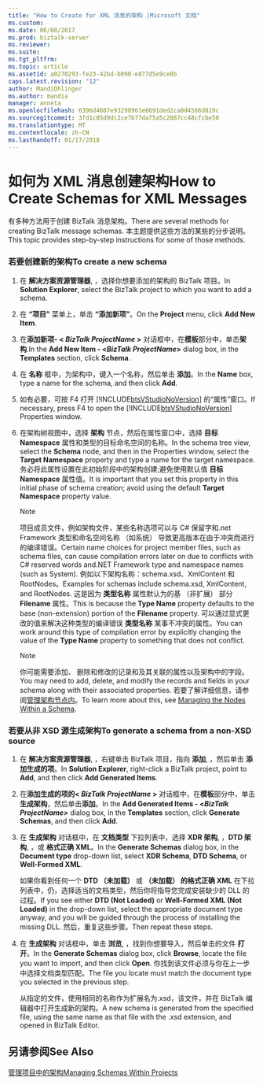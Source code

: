 ```yaml
---
title: "How to Create for XML 消息的架构 |Microsoft 文档"
ms.custom: 
ms.date: 06/08/2017
ms.prod: biztalk-server
ms.reviewer: 
ms.suite: 
ms.tgt_pltfrm: 
ms.topic: article
ms.assetid: a0270293-fe23-42bd-b090-e877d5e9ce0b
caps.latest.revision: "12"
author: MandiOhlinger
ms.author: mandia
manager: anneta
ms.openlocfilehash: 6396d4607e93298961e6691ded2ca8d4566d819c
ms.sourcegitcommit: 3fd1c85d9dc2ce7b77da75a5c2087cc48cfcbe50
ms.translationtype: MT
ms.contentlocale: zh-CN
ms.lasthandoff: 01/17/2018
---
```

# <a name="how-to-create-schemas-for-xml-messages"></a><span data-ttu-id="bc5bb-102">如何为 XML 消息创建架构</span><span class="sxs-lookup"><span data-stu-id="bc5bb-102">How to Create Schemas for XML Messages</span></span>
<span data-ttu-id="bc5bb-103">有多种方法用于创建 BizTalk 消息架构。</span><span class="sxs-lookup"><span data-stu-id="bc5bb-103">There are several methods for creating BizTalk message schemas.</span></span> <span data-ttu-id="bc5bb-104">本主题提供这些方法的某些的分步说明。</span><span class="sxs-lookup"><span data-stu-id="bc5bb-104">This topic provides step-by-step instructions for some of those methods.</span></span>  
  
### <a name="to-create-a-new-schema"></a><span data-ttu-id="bc5bb-105">若要创建新的架构</span><span class="sxs-lookup"><span data-stu-id="bc5bb-105">To create a new schema</span></span>  
  
1.  <span data-ttu-id="bc5bb-106">在 **解决方案资源管理器**, ，选择你想要添加的架构的 BizTalk 项目。</span><span class="sxs-lookup"><span data-stu-id="bc5bb-106">In **Solution Explorer**, select the BizTalk project to which you want to add a schema.</span></span>  
  
2.  <span data-ttu-id="bc5bb-107">在 **“项目”** 菜单上，单击 **“添加新项”**。</span><span class="sxs-lookup"><span data-stu-id="bc5bb-107">On the **Project** menu, click **Add New Item**.</span></span>  
  
3.  <span data-ttu-id="bc5bb-108">在**添加新项- \< *BizTalk ProjectName* \>** 对话框中，在**模板**部分中，单击**架构**.</span><span class="sxs-lookup"><span data-stu-id="bc5bb-108">In the **Add New Item - \<*BizTalk ProjectName*\>** dialog box, in the **Templates** section, click **Schema**.</span></span>  
  
4.  <span data-ttu-id="bc5bb-109">在 **名称** 框中，为架构中，键入一个名称，然后单击 **添加**。</span><span class="sxs-lookup"><span data-stu-id="bc5bb-109">In the **Name** box, type a name for the schema, and then click **Add**.</span></span>  
  
5.  <span data-ttu-id="bc5bb-110">如有必要，可按 F4 打开 [!INCLUDE[btsVStudioNoVersion](../includes/btsvstudionoversion-md.md)] 的“属性”窗口。</span><span class="sxs-lookup"><span data-stu-id="bc5bb-110">If necessary, press F4 to open the [!INCLUDE[btsVStudioNoVersion](../includes/btsvstudionoversion-md.md)] Properties window.</span></span>  
  
6.  <span data-ttu-id="bc5bb-111">在架构树视图中，选择 **架构** 节点，然后在属性窗口中，选择 **目标 Namespace** 属性和类型的目标命名空间的名称。</span><span class="sxs-lookup"><span data-stu-id="bc5bb-111">In the schema tree view, select the **Schema** node, and then in the Properties window, select the **Target Namespace** property and type a name for the target namespace.</span></span> <span data-ttu-id="bc5bb-112">务必将此属性设置在此初始阶段中的架构创建;避免使用默认值 **目标 Namespace** 属性值。</span><span class="sxs-lookup"><span data-stu-id="bc5bb-112">It is important that you set this property in this initial phase of schema creation; avoid using the default **Target Namespace** property value.</span></span>  
  
    > [!NOTE]
    >  <span data-ttu-id="bc5bb-113">项目成员文件，例如架构文件，某些名称选项可以与 C# 保留字和.net Framework 类型和命名空间名称 （如系统） 导致更高版本在由于冲突而进行的编译错误。</span><span class="sxs-lookup"><span data-stu-id="bc5bb-113">Certain name choices for project member files, such as schema files, can cause compilation errors later on due to conflicts with C# reserved words and.NET Framework type and namespace names (such as System).</span></span> <span data-ttu-id="bc5bb-114">例如以下架构名称：schema.xsd、XmlContent 和 RootNodes。</span><span class="sxs-lookup"><span data-stu-id="bc5bb-114">Examples for schemas include schema.xsd, XmlContent, and RootNodes.</span></span> <span data-ttu-id="bc5bb-115">这是因为 **类型名称** 属性默认为的基 （非扩展） 部分  **Filename** 属性。</span><span class="sxs-lookup"><span data-stu-id="bc5bb-115">This is because the **Type Name** property defaults to the base (non-extension) portion of the  **Filename** property.</span></span> <span data-ttu-id="bc5bb-116">可以通过显式更改的值来解决这种类型的编译错误 **类型名称** 某事不冲突的属性。</span><span class="sxs-lookup"><span data-stu-id="bc5bb-116">You can work around this type of compilation error by explicitly changing the value of the **Type Name** property to something that does not conflict.</span></span>  
  
    > [!NOTE]
    >  <span data-ttu-id="bc5bb-117">你可能需要添加、 删除和修改的记录和及其关联的属性以及架构中的字段。</span><span class="sxs-lookup"><span data-stu-id="bc5bb-117">You may need to add, delete, and modify the records and fields in your schema along with their associated properties.</span></span> <span data-ttu-id="bc5bb-118">若要了解详细信息，请参阅[管理架构节点内](../core/managing-the-nodes-within-a-schema.md)。</span><span class="sxs-lookup"><span data-stu-id="bc5bb-118">To learn more about this, see [Managing the Nodes Within a Schema](../core/managing-the-nodes-within-a-schema.md).</span></span>  
  
### <a name="to-generate-a-schema-from-a-non-xsd-source"></a><span data-ttu-id="bc5bb-119">若要从非 XSD 源生成架构</span><span class="sxs-lookup"><span data-stu-id="bc5bb-119">To generate a schema from a non-XSD source</span></span>  
  
1.  <span data-ttu-id="bc5bb-120">在 **解决方案资源管理器**, ，右键单击 BizTalk 项目，指向 **添加**, ，然后单击 **添加生成的项**。</span><span class="sxs-lookup"><span data-stu-id="bc5bb-120">In **Solution Explorer**, right-click a BizTalk project, point to **Add**, and then click **Add Generated Items**.</span></span>  
  
2.  <span data-ttu-id="bc5bb-121">在**添加生成的项的\< *BizTalk ProjectName* \>** 对话框中，在**模板**部分中，单击**生成架构**，然后单击**添加**。</span><span class="sxs-lookup"><span data-stu-id="bc5bb-121">In the **Add Generated Items - \<*BizTalk ProjectName*\>** dialog box, in the **Templates** section, click **Generate Schemas**, and then click **Add**.</span></span>  
  
3.  <span data-ttu-id="bc5bb-122">在 **生成架构** 对话框中，在 **文档类型** 下拉列表中，选择 **XDR 架构**, ，**DTD 架构**, ，或 **格式正确 XML**。</span><span class="sxs-lookup"><span data-stu-id="bc5bb-122">In the **Generate Schemas** dialog box, in the **Document type** drop-down list, select **XDR Schema**, **DTD Schema**, or **Well-Formed XML**.</span></span>  
  
     <span data-ttu-id="bc5bb-123">如果你看到任何一个 **DTD （未加载）** 或 **（未加载） 的格式正确 XML** 在下拉列表中，仍，选择适当的文档类型，然后你将指导您完成安装缺少的 DLL 的过程。</span><span class="sxs-lookup"><span data-stu-id="bc5bb-123">If you see either **DTD (Not Loaded)** or **Well-Formed XML (Not Loaded)** in the drop-down list, select the appropriate document type anyway, and you will be guided through the process of installing the missing DLL.</span></span> <span data-ttu-id="bc5bb-124">然后，重复这些步骤。</span><span class="sxs-lookup"><span data-stu-id="bc5bb-124">Then repeat these steps.</span></span>  
  
4.  <span data-ttu-id="bc5bb-125">在 **生成架构** 对话框中，单击 **浏览**, ，找到你想要导入，然后单击的文件 **打开**。</span><span class="sxs-lookup"><span data-stu-id="bc5bb-125">In the **Generate Schemas** dialog box, click **Browse**, locate the file you want to import, and then click **Open**.</span></span> <span data-ttu-id="bc5bb-126">你找到该文件必须与你在上一步中选择文档类型匹配。</span><span class="sxs-lookup"><span data-stu-id="bc5bb-126">The file you locate must match the document type you selected in the previous step.</span></span>  
  
     <span data-ttu-id="bc5bb-127">从指定的文件，使用相同的名称作为扩展名为.xsd，该文件，并在 BizTalk 编辑器中打开生成新的架构。</span><span class="sxs-lookup"><span data-stu-id="bc5bb-127">A new schema is generated from the specified file, using the same name as that file with the .xsd extension, and opened in BizTalk Editor.</span></span>  
  
## <a name="see-also"></a><span data-ttu-id="bc5bb-128">另请参阅</span><span class="sxs-lookup"><span data-stu-id="bc5bb-128">See Also</span></span>  
 [<span data-ttu-id="bc5bb-129">管理项目中的架构</span><span class="sxs-lookup"><span data-stu-id="bc5bb-129">Managing Schemas Within Projects</span></span>](../core/managing-schemas-within-projects.md)